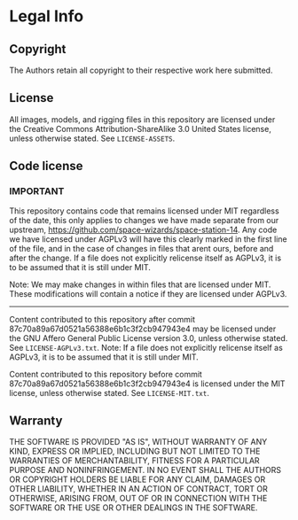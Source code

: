 ﻿# Legal Info

## Copyright

The Authors retain all copyright to their respective work here submitted.

## License

All images, models, and rigging files in this repository are licensed under the Creative Commons Attribution-ShareAlike 3.0 United States license, unless otherwise stated. See `LICENSE-ASSETS`.

## Code license

### IMPORTANT
This repository contains code that remains licensed under MIT regardless of the date, this only applies to changes we have made separate from our upstream, https://github.com/space-wizards/space-station-14.
Any code we have licensed under AGPLv3 will have this clearly marked in the first line of the file, and in the case of changes in files that arent ours, before and after the change.
If a file does not explicitly relicense itself as AGPLv3, it is to be assumed that it is still under MIT.

Note: We may make changes in within files that are licensed under MIT. These modifications will contain a notice if they are licensed under AGPLv3.

---

Content contributed to this repository after commit 87c70a89a67d0521a56388e6b1c3f2cb947943e4 may be licensed under the GNU Affero General Public License version 3.0, unless otherwise stated. See `LICENSE-AGPLv3.txt`.
Note: If a file does not explicitly relicense itself as AGPLv3, it is to be assumed that it is still under MIT.

Content contributed to this repository before commit 87c70a89a67d0521a56388e6b1c3f2cb947943e4 is licensed under the MIT license, unless otherwise stated. See `LICENSE-MIT.txt`.

## Warranty

THE SOFTWARE IS PROVIDED "AS IS", WITHOUT WARRANTY OF ANY KIND, EXPRESS OR
IMPLIED, INCLUDING BUT NOT LIMITED TO THE WARRANTIES OF MERCHANTABILITY, FITNESS
FOR A PARTICULAR PURPOSE AND NONINFRINGEMENT. IN NO EVENT SHALL THE AUTHORS OR
COPYRIGHT HOLDERS BE LIABLE FOR ANY CLAIM, DAMAGES OR OTHER LIABILITY, WHETHER
IN AN ACTION OF CONTRACT, TORT OR OTHERWISE, ARISING FROM, OUT OF OR IN
CONNECTION WITH THE SOFTWARE OR THE USE OR OTHER DEALINGS IN THE SOFTWARE.
